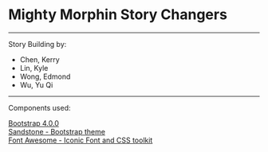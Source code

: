 # Mighty Morphin Story Changers

---

Story Building by:  
* Chen, Kerry
* Lin, Kyle
* Wong, Edmond
* Wu, Yu Qi

---

Components used:

[Bootstrap 4.0.0](http://getbootstrap.com/)  
[Sandstone - Bootstrap theme](https://bootswatch.com/sandstone/)  
[Font Awesome - Iconic Font and CSS toolkit](http://fontawesome.io/)  